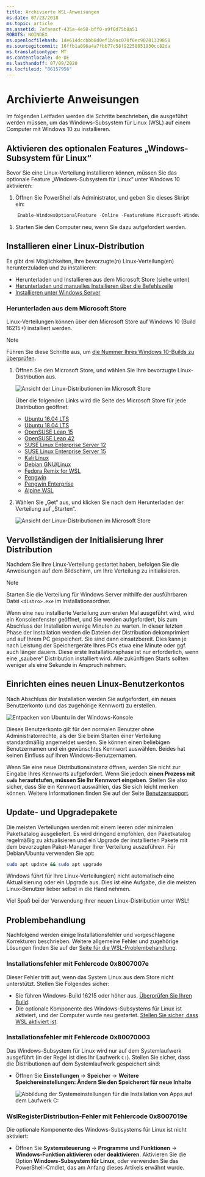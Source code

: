 ```yaml
---
title: Archivierte WSL-Anweisungen
ms.date: 07/23/2018
ms.topic: article
ms.assetid: 7afaeacf-435a-4e58-bff0-a9f0d75b8a51
ROBOTS: NOINDEX
ms.openlocfilehash: 1de614dccbbb8d0ef1b9ac070f6ec90281339858
ms.sourcegitcommit: 16ffb1a096a4a7fbb77c58f92258051930cc82da
ms.translationtype: MT
ms.contentlocale: de-DE
ms.lasthandoff: 07/09/2020
ms.locfileid: "86157956"
---
```

# <a name="archived-instructions"></a>Archivierte Anweisungen

Im folgenden Leitfaden werden die Schritte beschrieben, die ausgeführt werden müssen, um das Windows-Subsystem für Linux (WSL) auf einem Computer mit Windows 10 zu installieren.

## <a name="enable-the-windows-subsystem-for-linux-optional-feature"></a>Aktivieren des optionalen Features „Windows-Subsystem für Linux“

Bevor Sie eine Linux-Verteilung installieren können, müssen Sie das optionale Feature „Windows-Subsystem für Linux“ unter Windows 10 aktivieren:

1. Öffnen Sie PowerShell als Administrator, und geben Sie dieses Skript ein:

```powershell
    Enable-WindowsOptionalFeature -Online -FeatureName Microsoft-Windows-Subsystem-Linux
```

1. Starten Sie den Computer neu, wenn Sie dazu aufgefordert werden.

## <a name="install-a-linux-distribution"></a>Installieren einer Linux-Distribution

Es gibt drei Möglichkeiten, Ihre bevorzugte(n) Linux-Verteilung(en) herunterzuladen und zu installieren:

- Herunterladen und Installieren aus dem Microsoft Store (siehe unten)
- [Herunterladen und manuelles Installieren über die Befehlszeile](install-manual.md)
- [Installieren unter Windows Server](install-on-server.md)

### <a name="install-from-the-microsoft-store"></a>Herunterladen aus dem Microsoft Store

Linux-Verteilungen können über den Microsoft Store auf Windows 10 (Build 16215+) installiert werden.

> [!NOTE]
> Führen Sie diese Schritte aus, um [die Nummer Ihres Windows 10-Builds zu überprüfen](troubleshooting.md#check-your-build-number).

1. Öffnen Sie den Microsoft Store, und wählen Sie Ihre bevorzugte Linux-Distribution aus.

    ![Ansicht der Linux-Distributionen im Microsoft Store](media/store.png)

    Über die folgenden Links wird die Seite des Microsoft Store für jede Distribution geöffnet:

    - [Ubuntu 16.04 LTS](https://www.microsoft.com/store/apps/9pjn388hp8c9)
    - [Ubuntu 18.04 LTS](https://www.microsoft.com/store/apps/9N9TNGVNDL3Q)
    - [OpenSUSE Leap 15](https://www.microsoft.com/store/apps/9n1tb6fpvj8c)
    - [OpenSUSE Leap 42](https://www.microsoft.com/store/apps/9njvjts82tjx)
    - [SUSE Linux Enterprise Server 12](https://www.microsoft.com/store/apps/9p32mwbh6cns)
    - [SUSE Linux Enterprise Server 15](https://www.microsoft.com/store/apps/9pmw35d7fnlx)
    - [Kali Linux](https://www.microsoft.com/store/apps/9PKR34TNCV07)
    - [Debian GNU/Linux](https://www.microsoft.com/store/apps/9MSVKQC78PK6)
    - [Fedora Remix for WSL](https://www.microsoft.com/store/apps/9n6gdm4k2hnc)
    - [Pengwin](https://www.microsoft.com/store/apps/9NV1GV1PXZ6P)
    - [Pengwin Enterprise](https://www.microsoft.com/store/apps/9N8LP0X93VCP)
    - [Alpine WSL](https://www.microsoft.com/store/apps/9p804crf0395)

1. Wählen Sie „Get“ aus, und klicken Sie nach dem Herunterladen der Verteilung auf „Starten“.

    ![Ansicht der Linux-Distributionen im Microsoft Store](media/UbuntuStore.png)

## <a name="complete-initialization-of-your-distro"></a>Vervollständigen der Initialisierung Ihrer Distribution

Nachdem Sie Ihre Linux-Verteilung gestartet haben, befolgen Sie die Anweisungen auf dem Bildschirm, um Ihre Verteilung zu initialisieren.

> [!NOTE]
> Starten Sie die Verteilung für Windows Server mithilfe der ausführbaren Datei `<distro>.exe` im Installationsordner.

Wenn eine neu installierte Verteilung zum ersten Mal ausgeführt wird, wird ein Konsolenfenster geöffnet, und Sie werden aufgefordert, bis zum Abschluss der Installation wenige Minuten zu warten. In dieser letzten Phase der Installation werden die Dateien der Distribution dekomprimiert und auf Ihrem PC gespeichert. Sie sind dann einsatzbereit. Dies kann je nach Leistung der Speichergeräte Ihres PCs etwa eine Minute oder ggf. auch länger dauern. Diese erste Installationsphase ist nur erforderlich, wenn eine „saubere“ Distribution installiert wird. Alle zukünftigen Starts sollten weniger als eine Sekunde in Anspruch nehmen.

## <a name="set-up-a-new-linux-user-account"></a>Einrichten eines neuen Linux-Benutzerkontos

Nach Abschluss der Installation werden Sie aufgefordert, ein neues Benutzerkonto (und das zugehörige Kennwort) zu erstellen.

![Entpacken von Ubuntu in der Windows-Konsole](media/UbuntuInstall.png)

Dieses Benutzerkonto gilt für den normalen Benutzer ohne Administratorrechte, als der Sie beim Starten einer Verteilung standardmäßig angemeldet werden. Sie können einen beliebigen Benutzernamen und ein gewünschtes Kennwort auswählen. Beides hat keinen Einfluss auf Ihren Windows-Benutzernamen.

Wenn Sie eine neue Distributionsinstanz öffnen, werden Sie nicht zur Eingabe Ihres Kennworts aufgefordert. Wenn Sie jedoch **einen Prozess mit `sudo` heraufstufen, müssen Sie Ihr Kennwort eingeben**. Stellen Sie also sicher, dass Sie ein Kennwort auswählen, das Sie sich leicht merken können. Weitere Informationen finden Sie auf der Seite [Benutzersupport](user-support.md).

## <a name="update--upgrade-packages"></a>Update- und Upgradepakete

Die meisten Verteilungen werden mit einem leeren oder minimalen Paketkatalog ausgeliefert. Es wird dringend empfohlen, den Paketkatalog regelmäßig zu aktualisieren und ein Upgrade der installierten Pakete mit dem bevorzugten Paket-Manager Ihrer Verteilung auszuführen. Für Debian/Ubuntu verwenden Sie apt:

```bash
sudo apt update && sudo apt upgrade
```

Windows führt für Ihre Linux-Verteilung(en) nicht automatisch eine Aktualisierung oder ein Upgrade aus. Dies ist eine Aufgabe, die die meisten Linux-Benutzer lieber selbst in die Hand nehmen.

Viel Spaß bei der Verwendung Ihrer neuen Linux-Distribution unter WSL!

## <a name="troubleshooting"></a>Problembehandlung

Nachfolgend werden einige Installationsfehler und vorgeschlagene Korrekturen beschrieben. Weitere allgemeine Fehler und zugehörige Lösungen finden Sie auf der [Seite für die WSL-Problembehandlung](troubleshooting.md).

### <a name="installation-failed-with-error-0x8007007e"></a>Installationsfehler mit Fehlercode 0x8007007e

Dieser Fehler tritt auf, wenn das System Linux aus dem Store nicht unterstützt.  Stellen Sie Folgendes sicher:

- Sie führen Windows-Build 16215 oder höher aus. [Überprüfen Sie Ihren Build](troubleshooting.md#check-your-build-number).
- Die optionale Komponente des Windows-Subsystems für Linux ist aktiviert, und der Computer wurde neu gestartet.  [Stellen Sie sicher, dass WSL aktiviert ist](troubleshooting.md#confirm-wsl-is-enabled).

### <a name="installation-failed-with-error-0x80070003"></a>Installationsfehler mit Fehlercode 0x80070003

Das Windows-Subsystem für Linux wird nur auf dem Systemlaufwerk ausgeführt (in der Regel ist dies Ihr Laufwerk `C:`). Stellen Sie sicher, dass die Distributionen auf dem Systemlaufwerk gespeichert sind:

- Öffnen Sie **Einstellungen** -> **Speicher** -> **Weitere Speichereinstellungen: Ändern Sie den Speicherort für neue Inhalte**
  
    ![Abbildung der Systemeinstellungen für die Installation von Apps auf dem Laufwerk C:](media/AppStorage.png)

### <a name="wslregisterdistribution-failed-with-error-0x8007019e"></a>WslRegisterDistribution-Fehler mit Fehlercode 0x8007019e

Die optionale Komponente des Windows-Subsystems für Linux ist nicht aktiviert:

- Öffnen Sie **Systemsteuerung** -> **Programme und Funktionen** -> **Windows-Funktion aktivieren oder deaktivieren**. Aktivieren Sie die Option **Windows-Subsystem für Linux**, oder verwenden Sie das PowerShell-Cmdlet, das am Anfang dieses Artikels erwähnt wurde.
